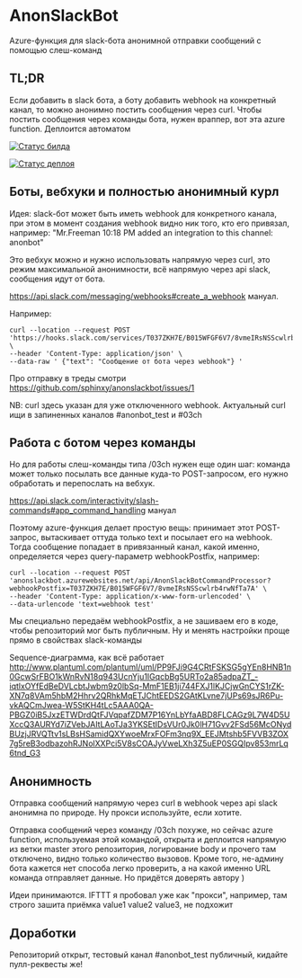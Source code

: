 # AnonSlackBot

Azure-функция для slack-бота анонимной отправки сообщений с помощью слеш-команд

## TL;DR
Если добавить в slack бота, а боту добавить webhook на конкретный канал, то можно анонимно постить сообщения через curl.
Чтобы постить сообщения через команды бота, нужен враппер, вот эта azure function. Деплоится автоматом

[![Статус билда](https://dev.azure.com/sphinxydevops/sphinxy_nest%20github%20build/_apis/build/status/anonslackbot%20-%20CI)](https://dev.azure.com/sphinxydevops/sphinxy_nest%20github%20build/_build/latest?definitionId=1)

[![Статус деплоя](https://vsrm.dev.azure.com/sphinxydevops/_apis/public/Release/badge/ae04106c-f201-42cc-adef-6021ff99ad60/1/1)](https://dev.azure.com/sphinxydevops/sphinxy_nest%20github%20build/_release)

## Боты, вебхуки и полностью анонимный курл

Идея: slack-бот может быть иметь webhook для конкретного канала, при этом в момент создания webhook видно ник того, кто его привязал, например:
"Mr.Freeman  10:18 PM added an integration to this channel: anonbot"

Это вебхук можно и нужно использовать напрямую через curl, это режим максимальной анонимности, всё напрямую через api slack, сообщения идут от бота.

https://api.slack.com/messaging/webhooks#create_a_webhook мануал.

Например:
```                                         
curl --location --request POST 'https://hooks.slack.com/services/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' \
--header 'Content-Type: application/json' \
--data-raw ' {"text": "Сообщение от бота через webhook"} '
```
Про отправку в треды смотри https://github.com/sphinxy/anonslackbot/issues/1

NB: curl здесь указан для уже отключенного webhook.
Актуальный curl ищи в запиненных каналов #anonbot_test и #03ch

## Работа с ботом через команды

Но для работы слеш-команды типа /03ch  нужен еще один шаг: команда может только посылать все данные куда-то POST-запросом, 
его нужно обработать и перепослать на вебхук. 

https://api.slack.com/interactivity/slash-commands#app_command_handling мануал

Поэтому azure-функция делает простую вещь: принимает этот POST-запрос, вытаскивает оттуда только text и посылает его на webhook. 
Тогда сообщение попадает в привязанный канал, какой именно, определяется через query-параметр webhookPostfix,
например:
```
curl --location --request POST 'anonslackbot.azurewebsites.net/api/AnonSlackBotCommandProcessor?webhookPostfix=T037ZKH7E/B015WFGF6V7/8vmeIRsNSScwlrb4rwNfTa7A' \
--header 'Content-Type: application/x-www-form-urlencoded' \
--data-urlencode 'text=webhook test'
```

Мы специально передаём webhookPostfix, а не зашиваем его в коде, чтобы репозиторий мог быть публичным.
Ну и менять настройки проще прямо в свойствах slack-команды

Sequence-диаграмма, как всё работает
http://www.plantuml.com/plantuml/uml/PP9FJi9G4CRtFSKSG5gYEn8HNB1n0GcwSrFBO1kWnRvN18q943UcnYju1IGqcbBg5URTo2a85adpaZT_-iqtlxOYfEdBeDVLcbtJwbm9z0lbSq-MmF1EB1ji744FXJ1lKJCjwGnCYS1rZK-XN7q8VAm5hbM2Hhrv2QRhkMqETJChtEEDS2GAtKLvne7jUPs69sJR6Pu-vkAQCmJwea-W5StKH4tLc5AAA0QA-PBGZ0iB5JxzETWDrdQtFJVqpafZDM7P16YnLbYfaABD8FLCAGz9L7W4D5UXccQ3AURYd7iZVebJAItLAoTJa3YKSEtIDsVUr0Jk0lH71Gvv2FSd56McONydBUzjJRVQTtv1sLBsHSamidQXYwoeMrxFOFm3nq9X_EEJMtshb5FVVB3ZOX7g5reB3odbazohRJNolXXPci5V8sCOAJyVweLXh3Z5uEP0SGQIpv853mrLq6tnd_G3

## Анонимность

Отправка сообщений напрямую через curl в webhook через api slack анонимна по природе. Ну прокси используйте, если хотите. 

Отправка сообщений через команду /03ch похуже, но сейчас azure function, используемая этой командой, открыта и деплоится напрямую из ветки master
этого репозитория, логирование body и прочего там отключено, видно только количество вызовов. Кроме того, не-админу бота кажется нет способа 
легко проверить, а на какой именно URL команда отправляет данные.
Но придётся доверять автору )

Идеи принимаются. IFTTT я пробовал уже как "прокси", например, там строго зашита приёмка value1 value2 value3, не подхожит

## Доработки

Репозиторий открыт, тестовый канал #anonbot_test публичный, кидайте пулл-реквесты же!




